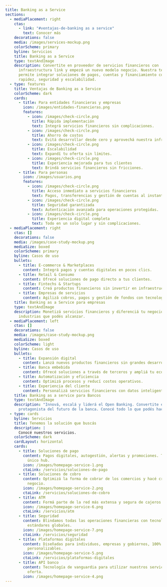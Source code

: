 ```yaml
---
title: Banking as a Service
sections:
  - mediaPlacement: right
    ctas:
      - link: "#ventajas-de-banking as a service"
        text: Conocer más
    decorations: false
    media: /images/services-mockup.png
    colorScheme: primary
    byline: Servicios
    title: Banking as a Service
    type: textAndImage
    description: Convertite en proveedor de servicios financieros con
      infraestructura link y empezá un nuevo modelo negocio. Nuestra tecnología
      permite integrar soluciones de pagos, cuentas y financiamiento con
      rapidez, seguridad y escalabilidad.
  - type: features
    title: Ventajas de Banking as a Service
    colorScheme: dark
    cards:
      - title: Para entidades financieras y empresas
        icon: /images/entidades-financieras.png
        features:
          - icon: /images/check-circle.png
            title: Rápida implementación
            text: Integrá servicios financieros sin complicaciones.
          - icon: /images/check-circle.png
            title: Ahorro de costos
            text: Evitá desarrollar desde cero y aprovechá nuestra infraestructura.
          - icon: /images/check-circle.png
            title: Escalabilidad
            text: Expandí tu oferta sin límites.
          - icon: /images/check-circle.png
            title: Experiencia mejorada para tus clientes
            text: Brindá servicios financieros sin fricciones.
      - title: Para personas
        icon: /images/usuarios.png
        features:
          - icon: /images/check-circle.png
            title: Acceso inmediato a servicios financieros
            text: Pagos, transferencias y gestión de cuentas al instante.
          - icon: /images/check-circle.png
            title: Seguridad garantizada
            text: Autenticación avanzada para operaciones protegidas.
          - icon: /images/check-circle.png
            title: Experiencia digital completa
            text: Todo en un solo lugar y sin complicaciones.
  - mediaPlacement: right
    ctas: []
    decorations: false
    media: /images/case-study-mockup.png
    mediaSize: boxed
    colorScheme: primary
    byline: Casos de uso
    bullets:
      - title: E-commerce & Marketplaces
        content: Integrá pagos y cuentas digitales en pocos clics.
      - title: Retail & Consumo
        content: Ofrecé soluciones de pago directo a tus clientes.
      - title: Fintechs & Startups
        content: Creá productos financieros sin invertir en infraestructura bancaria.
      - title: Empresas de servicios
        content: Agilizá cobros, pagos y gestión de fondos con tecnología escalable.
    title: Banking as a Service para empresas
    type: textAndImage
    description: Monetizá servicios financieros y diferenciá tu negocio. Conocé las
      industrias que podés alcanzar.
  - mediaPlacement: left
    ctas: []
    decorations: false
    media: /images/case-study-mockup.png
    mediaSize: boxed
    colorScheme: light
    byline: Casos de uso
    bullets:
      - title: Expansión digital
        content: Lanzá nuevos productos financieros sin grandes desarrollos.
      - title: Banca embebida
        content: Ofrecé soluciones a través de terceros y ampliá tu ecosistema.
      - title: Automatización y eficiencia
        content: Optimizá procesos y reducí costos operativos.
      - title: Experiencia del cliente
        content: Personalizá servicios financieros con datos inteligentes.
    title: Banking as a service para Bancos
    type: textAndImage
    description: "Innová, escalá y liderá el Open Banking. Convertite en
      protagonista del futuro de la banca. Conocé todo lo que podés hacer:"
  - type: cards
    byline: Servicios
    title: Tenemos la solución que buscás
    description: |
      Conocé nuestros servicios.
    colorScheme: dark
    cardLayout: horizontal
    cards:
      - title: Soluciones de pago
        content: Pagos digitales, autogestión, alertas y promociones. Todo desde un
          único hub.
        icon: /images/homepage-service-1.png
        ctaLink: /servicios/soluciones-de-pago
      - title: Soluciones de cobro
        content: Optimizá la forma de cobrar de los comercios y hacé crecer cada
          negocio.
        icon: /images/homepage-service-2.png
        ctaLink: /servicios/soluciones-de-cobro
      - title: ATM
        content: Formá parte de la red más extensa y segura de cajeros de todo el país.
        icon: /images/homepage-service-6.png
        ctaLink: /servicios/atm
      - title: Seguridad
        content: Blindamos todas las operaciones financieras con tecnología de punta y
          estándares globales.
        icon: /images/homepage-service-7.png
        ctaLink: /servicios/seguridad
      - title: Plataformas digitales
        content: Diseñadas para individuos, empresas y gobiernos, 100% integrables y
          personalizables.
        icon: /images/homepage-service-5.png
        ctaLink: /servicios/plataformas-digitales
      - title: API banco
        content: Tecnología de vanguardia para utilizar nuestros servicios y ampliar la
          oferta.
        icon: /images/homepage-service-4.png
---
```

